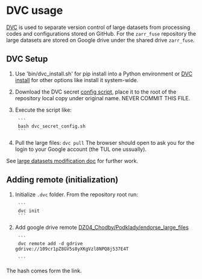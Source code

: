 # DVC usage
[DVC](dvc.org) is used to separate version control of large datasets from processing codes and configurations stored on GitHub.
For the `zarr_fuse` repository the large datasets are stored on Google drive under the shared drive `zarr_fuse`.

## DVC Setup 

1. Use 'bin/dvc_install.sh' for pip install into a Python environment 
   or [DVC install](https://dvc.org/doc/install) for other options like install it system-wide.
   
2. Download the DVC secret [config script](https://drive.google.com/file/d/1Dag4N3KYz5q9rkLURayXHjUV0yN-zYYH/view?usp=drive_link),
   place it to the root of the repository local copy under original name. NEVER COMMIT THIS FILE.

3. Execute the script like:

        ```
        bash dvc_secret_config.sh
        ```

4. Pull the large files:
        ```
        dvc pull
        ```
   The browser should open to ask you for the login to your Google account (the TUL one ussually).
   
   
See [large datasets modification doc](https://dvc.org/doc/user-guide/data-management/modifying-large-datasets) for further work.

## Adding remote (initialization)

1. Initialize `.dvc` folder. From the repository root run:

        ```
        dvc init
        ``` 

2. Add google drive remote [DZ04_Chodby/Podklady/endorse_large_files](https://drive.google.com/drive/u/1/folders/109cr1pZ8GV5s8yXKgVzl8NPQ8j537E4T)

        ```
        dvc remote add -d gdrive gdrive://109cr1pZ8GV5s8yXKgVzl8NPQ8j537E4T

        ```

The hash comes form the link.
